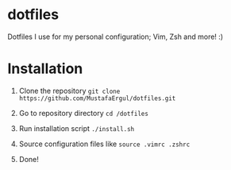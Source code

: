 # dotfiles

Dotfiles I use for my personal configuration; Vim, Zsh and more! :)

# Installation

1. Clone the repository `git clone https://github.com/MustafaErgul/dotfiles.git`

1. Go to repository directory `cd /dotfiles`

1. Run installation script `./install.sh`

1. Source configuration files like `source .vimrc .zshrc`

1. Done!

